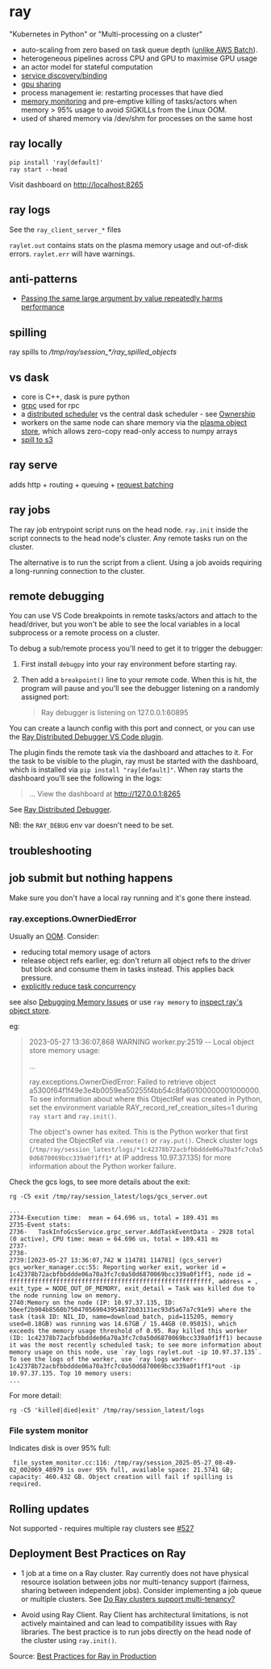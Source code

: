 # ray

"Kubernetes in Python" or "Multi-processing on a cluster"

- auto-scaling from zero based on task queue depth ([unlike AWS Batch](https://raysummit.anyscale.com/content/Videos/nAcQJ2jkNGDjJ5smP)).
- heterogeneous pipelines across CPU and GPU to maximise GPU usage
- an actor model for stateful computation
- [service discovery/binding](https://docs.ray.io/en/latest/serve/key-concepts.html#servehandle-composing-deployments)
- [gpu sharing](https://docs.ray.io/en/latest/serve/scaling-and-resource-allocation.html#fractional-cpus-and-fractional-gpus)
- process management ie: restarting processes that have died
- [memory monitoring](https://docs.ray.io/en/latest/ray-core/scheduling/ray-oom-prevention.html) and pre-emptive killing of tasks/actors when memory > 95% usage to avoid SIGKILLs from the Linux OOM.
- used of shared memory via /dev/shm for processes on the same host

## ray locally

```
pip install 'ray[default]'
ray start --head
```

Visit dashboard on [http://localhost:8265](http://localhost:8265)

## ray logs

See the `ray_client_server_*` files

`raylet.out` contains stats on the plasma memory usage and out-of-disk errors.
`raylet.err` will have warnings.

## anti-patterns

- [Passing the same large argument by value repeatedly harms performance](https://docs.ray.io/en/master/ray-core/patterns/pass-large-arg-by-value.html)

## spilling

ray spills to _/tmp/ray/session\_\*/ray_spilled_objects_

## vs dask

- core is C++, dask is pure python
- [grpc](https://medium.com/riselab/optimizing-distributed-futures-over-grpc-f34c01b7905c) used for rpc
- a [distributed scheduler](https://www.youtube.com/watch?v=2fem9_iBo-c) vs the central dask scheduler - see [Ownership](https://docs.google.com/document/d/1tBw9A4j62ruI5omIJbMxly-la5w4q_TjyJgJL_jN2fI/preview#heading=h.vjc9egi2q5aa)
- workers on the same node can share memory via the [plasma object store](https://docs.ray.io/en/latest/ray-core/objects/serialization.html), which allows zero-copy read-only access to numpy arrays
- [spill to s3](https://docs.ray.io/en/latest/ray-core/objects/object-spilling.html)

## ray serve

adds http + routing + queuing + [request batching](https://docs.ray.io/en/latest/serve/advanced-guides/dyn-req-batch.html)

## ray jobs

The ray job entrypoint script runs on the head node.
`ray.init` inside the script connects to the head node's cluster. Any remote tasks run on the cluster.

The alternative is to run the script from a client. Using a job avoids requiring a long-running connection to the cluster.

## remote debugging

You can use VS Code breakpoints in remote tasks/actors and attach to the head/driver, but you won't be able to see the local variables in a local subprocess or a remote process on a cluster.

To debug a sub/remote process you'll need to get it to trigger the debugger:

1. First install `debugpy` into your ray environment before starting ray.
1. Then add a `breakpoint()` line to your remote code. When this is hit, the program will pause and you'll see the debugger listening on a randomly assigned port:

   > Ray debugger is listening on 127.0.0.1:60895

You can create a launch config with this port and connect, or you can use the [Ray Distributed Debugger VS Code plugin](https://marketplace.visualstudio.com/items/?itemName=anyscalecompute.ray-distributed-debugger).

The plugin finds the remote task via the dashboard and attaches to it. For the task to be visible to the plugin, ray must be started with the dashboard, which is installed via `pip install "ray[default]"`. When ray starts the dashboard you'll see the following in the logs:

> ... View the dashboard at http://127.0.0.1:8265

See [Ray Distributed Debugger](https://docs.ray.io/en/latest/ray-observability/ray-distributed-debugger.html).

NB: the `RAY_DEBUG` env var doesn't need to be set.

## troubleshooting

## job submit but nothing happens

Make sure you don't have a local ray running and it's gone there instead.

### ray.exceptions.OwnerDiedError

Usually an [OOM](https://docs.ray.io/en/latest/ray-core/scheduling/ray-oom-prevention.html). Consider:

- reducing total memory usage of actors
- release object refs earlier, eg: don't return all object refs to the driver but block and consume them in tasks instead. This applies back pressure.
- [explicitly reduce task concurrency](https://docs.ray.io/en/latest/ray-core/patterns/limit-running-tasks.html#core-patterns-limit-running-tasks)

see also [Debugging Memory Issues](https://docs.ray.io/en/latest/ray-observability/user-guides/debug-apps/debug-memory.html) or use `ray memory` to [inspect ray's object store](https://docs.ray.io/en/latest/ray-core/scheduling/memory-management.html#debugging-using-ray-memory).

eg:

> 2023-05-27 13:36:07,868 WARNING worker.py:2519 -- Local object store memory usage:
>
> ...
>
> ray.exceptions.OwnerDiedError: Failed to retrieve object a5300f64f1f49e3e4b0059ea50255f4bb54c8fa60100000001000000. To see information about where this ObjectRef was created in Python, set the environment variable RAY_record_ref_creation_sites=1 during `ray start` and `ray.init()`.
>
> The object's owner has exited. This is the Python worker that first created the ObjectRef via `.remote()` or `ray.put()`. Check cluster logs (`/tmp/ray/session_latest/logs/*1c42378b72acbfbbddde06a70a3fc7c0a50d6870069bcc339a0f1ff1*` at IP address 10.97.37.135) for more information about the Python worker failure.

Check the gcs logs, to see more details about the exit:

```
rg -C5 exit /tmp/ray/session_latest/logs/gcs_server.out

...
2734-Execution time:  mean = 64.696 us, total = 189.431 ms
2735-Event stats:
2736-   TaskInfoGcsService.grpc_server.AddTaskEventData - 2928 total (0 active), CPU time: mean = 64.696 us, total = 189.431 ms
2737-
2738-
2739:[2023-05-27 13:36:07,742 W 114781 114781] (gcs_server) gcs_worker_manager.cc:55: Reporting worker exit, worker id = 1c42378b72acbfbbddde06a70a3fc7c0a50d6870069bcc339a0f1ff1, node id = ffffffffffffffffffffffffffffffffffffffffffffffffffffffff, address = , exit_type = NODE_OUT_OF_MEMORY, exit_detail = Task was killed due to the node running low on memory.
2740:Memory on the node (IP: 10.97.37.135, ID: 50eef2b904b8560b750470569043954872b03131ec93d5a67a7c91e9) where the task (task ID: NIL_ID, name=download_batch, pid=115205, memory used=0.18GB) was running was 14.67GB / 15.44GB (0.95015), which exceeds the memory usage threshold of 0.95. Ray killed this worker (ID: 1c42378b72acbfbbddde06a70a3fc7c0a50d6870069bcc339a0f1ff1) because it was the most recently scheduled task; to see more information about memory usage on this node, use `ray logs raylet.out -ip 10.97.37.135`. To see the logs of the worker, use `ray logs worker-1c42378b72acbfbbddde06a70a3fc7c0a50d6870069bcc339a0f1ff1*out -ip 10.97.37.135. Top 10 memory users:
...

```

For more detail:

```
rg -C5 'killed|died|exit' /tmp/ray/session_latest/logs
```

### File system monitor

Indicates disk is over 95% full:

```
 file_system_monitor.cc:116: /tmp/ray/session_2025-05-27_08-49-02_002069_48979 is over 95% full, available space: 21.5741 GB; capacity: 460.432 GB. Object creation will fail if spilling is required.
```

## Rolling updates

Not supported - requires multiple ray clusters see [#527](https://github.com/ray-project/kuberay/issues/527#issuecomment-1920616895)

## Deployment Best Practices on Ray

- 1 job at a time on a Ray cluster. Ray currently does not have physical resource isolation between jobs nor multi-tenancy support (fairness, sharing between independent jobs). Consider implementing a job queue or multiple clusters. See [Do Ray clusters support multi-tenancy?](https://docs.ray.io/en/latest/cluster/faq.html#do-ray-clusters-support-multi-tenancy)

- Avoid using Ray Client. Ray Client has architectural limitations, is not actively maintained and can lead to compatibility issues with Ray libraries. The best practice is to run jobs directly on the head node of the cluster using `ray.init()`.

Source: [Best Practices for Ray in Production](https://www.youtube.com/watch?v=FXfQ1eI89Kk)
